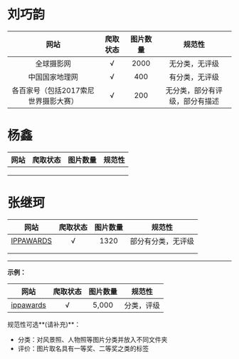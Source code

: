 # 刘巧韵

| 网站 | 爬取状态 | 图片数量 | 规范性 |
| :------------: | :------: | :------: | :----: |
| 全球摄影网     | √         | 2000         | 无分类，无评级       |
| 中国国家地理网     | √         | 400         | 有分类，无评级       |
| 各百家号（包括2017索尼世界摄影大赛）     | √         | 200         | 无分类，部分有评级，部分有描述       |



# 杨鑫

| 网站 | 爬取状态 | 图片数量 | 规范性 |
| :--: | :------: | :------: | :----: |
|      |          |          |        |
|      |          |          |        |
|      |          |          |        |



# 张继珂

|                  网站                  | 爬取状态 | 图片数量 |       规范性       |
| :------------------------------------: | :------: | :------: | :----------------: |
| [IPPAWARDS](https://www.ippawards.com) |    √     |   1320   | 部分有分类，无评级 |
|                                        |          |          |                    |
|                                        |          |          |                    |





***

**示例：**

|                   网站                    | 爬取状态 | 图片数量 |   规范性   |
| :---------------------------------------: | :------: | :------: | :--------: |
| [ippawards]("https://www.ippawards.com/") |    √     |  5,000   | 分类，评级 |

规范性可选**(请补充)**：

* 分类：对风景照、人物照等图片分类并放入不同文件夹
* 评价：图片取名具有一等奖、二等奖之类的标签


